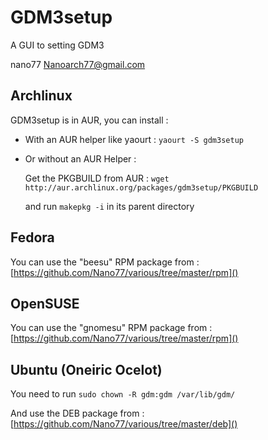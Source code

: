 GDM3setup
=========

A GUI to setting GDM3

nano77 <Nanoarch77@gmail.com>



Archlinux
---------

GDM3setup is in AUR, you can install : 

- With an AUR helper like yaourt : `yaourt -S gdm3setup`

- Or without an AUR Helper :

	Get the PKGBUILD from AUR : `wget http://aur.archlinux.org/packages/gdm3setup/PKGBUILD`

	and run `makepkg -i` in its parent directory


Fedora
------
You can use the "beesu" RPM package from : [https://github.com/Nano77/various/tree/master/rpm]()


OpenSUSE
--------
You can use the "gnomesu" RPM package from : [https://github.com/Nano77/various/tree/master/rpm]()


Ubuntu (Oneiric Ocelot)
-----------------------
You need to run `sudo chown -R gdm:gdm /var/lib/gdm/`

And use the DEB package from : [https://github.com/Nano77/various/tree/master/deb]()




